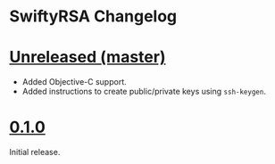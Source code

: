 SwiftyRSA Changelog
===================

# [Unreleased (master)][master]

 - Added Objective-C support.
 - Added instructions to create public/private keys using `ssh-keygen`.

# [0.1.0]

Initial release.

[master]: https://github.com/TakeScoop/SwiftyRSA/compare/0.1.0...master
[0.1.0]: https://github.com/TakeScoop/SwiftyRSA/releases/tag/0.1.0
